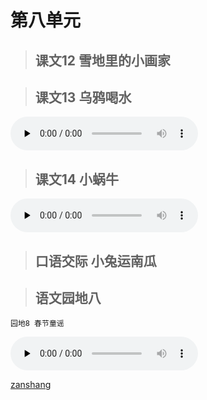 # 第八单元

> ## 课文12 雪地里的小画家

<Ebook grade="xxyw1a" :pages="104" :paged="105" ></Ebook>


> ## 课文13 乌鸦喝水

<audio class="myaudio" controls="" preload="none"><source src="//cnvod.cnr.cn/audio2017/ondemand/media/1100/201805/5AF547EB-9528-4369-BD7D-2A780A141C1A_2018-05-1115_36_16_0.m4a"></audio>

<Ebook grade="xxyw1a" :pages="106" :paged="107" ></Ebook>


> ## 课文14 小蜗牛

<audio class="myaudio" controls="" preload="none"><source src="//cnvod.cnr.cn/audio2017/ondemand/media/1100/201805/5AF547EB-A5D0-476D-B11B-2A780A141C1A_2018-05-1115_37_01_0.m4a"></audio>

<Ebook grade="xxyw1a" :pages="108" :paged="110" ></Ebook>


> ## 口语交际 小兔运南瓜

<Ebook grade="xxyw1a" :pages="111" :paged="111" ></Ebook>


> ## 语文园地八

<Ebook grade="xxyw1a" :pages="112" :paged="114" ></Ebook>

`园地8 春节童谣`

<audio class="myaudio" controls="" preload="none"><source src="//cnvod.cnr.cn/audio2017/ondemand/media/1100/201812/5C08DA1E-6998-4B35-A2B9-3D1E0A141C1A_2018-12-0616_15_43_0.m4a"></audio>

[zanshang](../res/zanshang.md ':include')